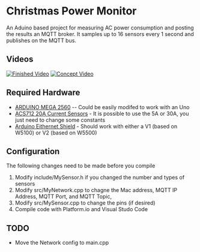 # Christmas Power Monitor
An Aduino based project for measuring AC power consumption 
and posting the results an MQTT broker. It samples up to 16 sensors every 1 second and publishes on the MQTT bus.

## Videos
[![Finished Video](https://i.ytimg.com/vi/kgoQNgluk2M/hqdefault.jpg)](https://www.youtube.com/watch?v=kgoQNgluk2M)
[![Concept Video](https://i.ytimg.com/vi/8WGW7Ky4HIU/hqdefault.jpg)](https://www.youtube.com/watch?v=8WGW7Ky4HIU)

## Required Hardware
* [ARDUINO MEGA 2560](https://store.arduino.cc/usa/mega-2560-r3)  -- Could be easily modifed to work with an Uno
* [ACS712 20A Current Sensors](https://www.amazon.com/gp/product/B079P7HLYK) - It is possible to use the 5A or 30A, you just need to change some constants
* [Arduino Eithernet Shield](https://store.arduino.cc/usa/arduino-ethernet-shield-2) - Should work with either a V1 (based on W5100) or V2 (based on W5500)

## Configuration 
The following changes need to be made before you compile
1. Modify include/MySensor.h if you changed the number and types of sensors 
1. Modify src/MyNetwork.cpp to chagne the Mac address, MQTT IP Address, MQTT Port, and MQTT Topic, 
1. Modify src/MySensor.cpp to change the pins (if desired) 
1. Compile code with Platform.io and Visual Studo Code

## TODO
* Move the Network config to main.cpp
